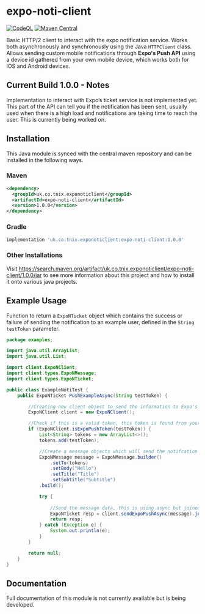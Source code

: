 # expo-noti-client 
[![CodeQL](https://github.com/TomNicho/expo-noti-client/actions/workflows/codeql-analysis.yml/badge.svg)](https://github.com/TomNicho/expo-noti-client/actions/workflows/codeql-analysis.yml) 
[![Maven Central](https://img.shields.io/maven-central/v/uk.co.tnix.exponoticlient/expo-noti-client.svg?label=Maven%20Central)](https://search.maven.org/search?q=g:%22uk.co.tnix.exponoticlient%22%20AND%20a:%22expo-noti-client%22)

Basic HTTP/2 client to interact with the expo notification service. Works both asynchronously and synchronously using the Java `HTTPClient` class. Allows sending custom mobile notifications through **Expo's Push API** using a device id gathered from your own mobile device, which works both for IOS and Android devices.

## Current Build 1.0.0 - Notes
Implementation to interact with Expo’s ticket service is not implemented yet. This part of the API can tell you if the notification has been sent, usually used when there is a high load and notifications are taking time to reach the user. This is currently being worked on.

## Installation
This Java module is synced with the central maven repository and can be installed in the following ways.

### Maven
```xml
<dependency>
  <groupId>uk.co.tnix.exponoticlient</groupId>
  <artifactId>expo-noti-client</artifactId>
  <version>1.0.0</version>
</dependency>
```

### Gradle
```groovy
implementation 'uk.co.tnix.exponoticlient:expo-noti-client:1.0.0'
```

### Other Installations
Visit https://search.maven.org/artifact/uk.co.tnix.exponoticlient/expo-noti-client/1.0.0/jar to see more information about this project and how to install it onto various java projects.

## Example Usage
Function to return a `ExpoNTicket` object which contains the success or failure of sending the notification to an example user, defined in the `String testToken` parameter.
```java
package examples;

import java.util.ArrayList;
import java.util.List;

import client.ExpoNClient;
import client.types.ExpoNMessage;
import client.types.ExpoNTicket;

public class ExampleNotiTest {
    public ExpoNTicket PushExampleAsync(String testToken) {

        //Creating new client object to send the information to Expo's push API
        ExpoNClient client = new ExpoNClient();

        //Check if this is a valid token, this token is found from your device expo notification token, see the expo docs
        if (ExpoNClient.isExpoPushToken(testToken)) {
            List<String> tokens = new ArrayList<>();
            tokens.add(testToken);

            //Create a message objects which will send the notifcation information to the API
            ExpoNMessage message = ExpoNMessage.builder()
                .setTo(tokens)
                .setBody("Hello")
                .setTitle("Title")
                .setSubtitle("Subtitle")
            .build();

            try {
            
                //Send the message data, this is using async but joined straight away
                ExpoNTicket resp = client.sendExpoPushAsync(message).join();
                return resp;   
            } catch (Exception e) {
                System.out.println(e);
            }
        }

        return null;
    }
}
```
## Documentation
Full documentation of this module is not currently available but is being developed.
